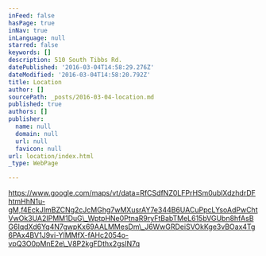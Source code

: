 ```yaml
---
inFeed: false
hasPage: true
inNav: true
inLanguage: null
starred: false
keywords: []
description: 510 South Tibbs Rd.
datePublished: '2016-03-04T14:58:29.276Z'
dateModified: '2016-03-04T14:58:20.792Z'
title: Location
author: []
sourcePath: _posts/2016-03-04-location.md
published: true
authors: []
publisher:
  name: null
  domain: null
  url: null
  favicon: null
url: location/index.html
_type: WebPage

---
```

https://www.google.com/maps/vt/data=RfCSdfNZ0LFPrHSm0ublXdzhdrDFhtmHhN1u-gM,f4EckJImBZCNg2cJcMGhg7wMXusrAY7e344B6UACuPpcLYsoAdPwChtVwOk3UA2IPMM1DuG\_WptpHNe0PtnaR9ryFtBabTMeL615bVGUbn8hfAsBG6IqdXd6Yq4N7gwpKx69AALMMesDm\_J6WwGRDeiSVOkKge3vBOax4Tg6PAx4BV1J9vi-YIMMfX-fAHc2054o-vpQ3O0pMnE2e\_V8P2kgFDthx2gsIN7q